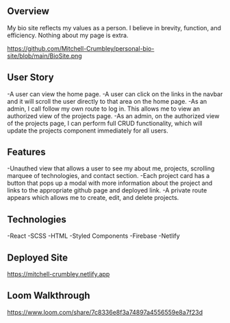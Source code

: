## Overview
My bio site reflects my values as a person. I believe in brevity, function, and efficiency. Nothing about my page is extra.

https://github.com/Mitchell-Crumbley/personal-bio-site/blob/main/BioSite.png

## User Story
-A user can view the home page.
-A user can click on the links in the navbar and it will scroll the user directly to that area on the home page.
-As an admin, I call follow my own route to log in. This allows me to view an authorized view of the projects page.
-As an admin, on the authorized view of the projects page, I can perform full CRUD functionality, which will update the projects component immediately for all users.

## Features
-Unauthed view that allows a user to see my about me, projects, scrolling marquee of technologies, and contact section.
-Each project card has a button that pops up a modal with more information about the project and links to the appropriate github page and deployed link.
-A private route appears which allows me to create, edit, and delete projects. 

## Technologies
-React
-SCSS
-HTML
-Styled Components
-Firebase
-Netlify

## Deployed Site
https://mitchell-crumbley.netlify.app

## Loom Walkthrough
https://www.loom.com/share/7c8336e8f3a74897a4556559e8a7f23d
